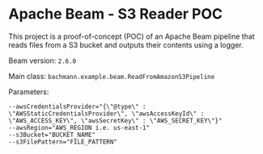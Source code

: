 # Apache Beam - S3 Reader POC

This project is a proof-of-concept (POC) of an Apache Beam pipeline that reads files from a S3 bucket and outputs their contents using a logger.

Beam version: `2.6.0`

Main class:
`bachmann.example.beam.ReadFromAmazonS3Pipeline`

Parameters:
```
--awsCredentialsProvider="{\"@type\" : \"AWSStaticCredentialsProvider\", \"awsAccessKeyId\" : \"AWS_ACCESS_KEY\", \"awsSecretKey\" : \"AWS_SECRET_KEY\"}"
--awsRegion="AWS_REGION i.e. us-east-1"
--s3Bucket="BUCKET_NAME"
--s3FilePattern="FILE_PATTERN"
```
